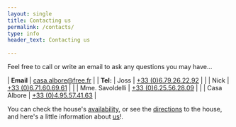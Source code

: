 ```yaml
---
layout: single
title: Contacting us
permalink: /contacts/
type: info
header_text: Contacting us
  
---
```


Feel free to call or write an email to ask any questions you may have...

| **Email** | [casa.albore@free.fr](mailto:casa.albore@free.fr) |
| **Tel:**    |  Joss   | [+33 (0)6.79.26.22.92](tel:+33679262292) |
|                 |  Nick  | [+33 (0)6.71.60.69.61](tel:+33671606961) |
|                 |  Mme. Savoldelli  |  [+33 (0)6.25.56.28.09](tel:+33625562809) |
|                 | Casa Albore |  [+33 (0)4.95.57.41.63](tel:+33495574163) |

You can check the house's [availability](/availability/), or see the
[directions](/access/) to the house, and here's a little information
about [us](/about/)!.

